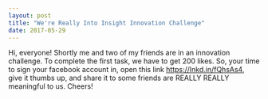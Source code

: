 ```yaml
---
layout: post
title: "We're Really Into Insight Innovation Challenge"
date: 2017-05-29
---
```


Hi, everyone! Shortly me and two of my friends are in an innovation challenge. To complete the first task, we have to get 200 likes. So, your time to sign your facebook account in, open this link https://lnkd.in/fQhsAs4, give it thumbs up, and share it to some friends are REALLY REALLY meaningful to us. Cheers!
